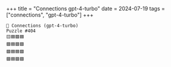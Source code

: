 +++
title = "Connections gpt-4-turbo"
date = 2024-07-19
tags = ["connections", "gpt-4-turbo"]
+++

```text
🤖 Connections (gpt-4-turbo) 
Puzzle #404
🟨🟦🟩🟦
🟩🟦🟩🟩
🟩🟦🟦🟩
🟩🟦🟩🟩
```
